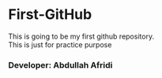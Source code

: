 # First-GitHub
This is going to be my first github repository. <br>This is just for practice purpose

<h3>Developer: Abdullah Afridi</h3>
